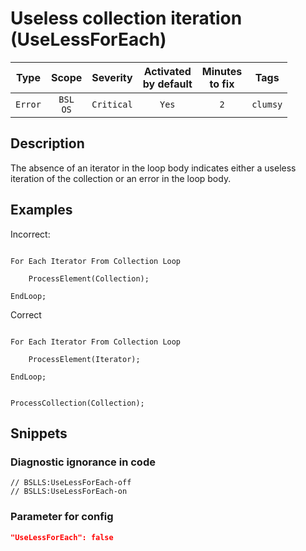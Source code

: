 # Useless collection iteration (UseLessForEach)

|  Type   |        Scope        |  Severity  |    Activated<br>by default    |    Minutes<br>to fix    |   Tags   |
|:-------:|:-------------------:|:----------:|:-----------------------------:|:-----------------------:|:--------:|
| `Error` |    `BSL`<br>`OS`    | `Critical` |             `Yes`             |           `2`           | `clumsy` |

<!-- Блоки выше заполняются автоматически, не трогать -->
## Description

The absence of an iterator in the loop body indicates either a useless iteration of the collection or an error in the loop body.

## Examples

Incorrect:

```bsl

For Each Iterator From Collection Loop

    ProcessElement(Collection);

EndLoop;

```

Correct

```bsl

For Each Iterator From Collection Loop

    ProcessElement(Iterator);

EndLoop;

```

```bsl

ProcessCollection(Collection);

```

## Snippets

<!-- Блоки ниже заполняются автоматически, не трогать -->
### Diagnostic ignorance in code

```bsl
// BSLLS:UseLessForEach-off
// BSLLS:UseLessForEach-on
```

### Parameter for config

```json
"UseLessForEach": false
```
